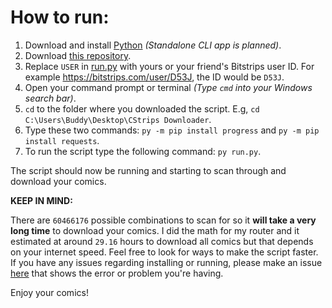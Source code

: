 # How to run:
1. Download and install [Python](https://www.python.org/downloads/) _(Standalone CLI app is planned)_.
2. Download [this repository](https://github.com/VenkSociety/CStrips-Downloader/archive/master.zip).
3. Replace `USER` in [run.py](https://github.com/VenkSociety/CStrips-Downloader/blob/master/run.py#L16) with yours or your friend's Bitstrips user ID. For example https://bitstrips.com/user/D53J, the ID would be `D53J`.
4. Open your command prompt or terminal _(Type `cmd` into your  Windows search bar)_.
5. `cd` to the folder where you downloaded the script. E.g, `cd C:\Users\Buddy\Desktop\CStrips Downloader`.
6. Type these two commands: `py -m pip install progress` and `py -m pip install requests`.
7. To run the script type the following command: `py run.py`.

The script should now be running and starting to scan through and download your comics.

**KEEP IN MIND:**

There are `60466176` possible combinations to scan for so it **will take a very long time** to download your comics. I did the math for my router and it estimated at around `29.16` hours to download all comics but that depends on your internet speed. Feel free to look for ways to make the script faster. If you have any issues regarding installing or running, please make an issue [here](https://github.com/VenkSociety/CStrips-Downloader/issues) that shows the error or problem you're having.

Enjoy your comics!
